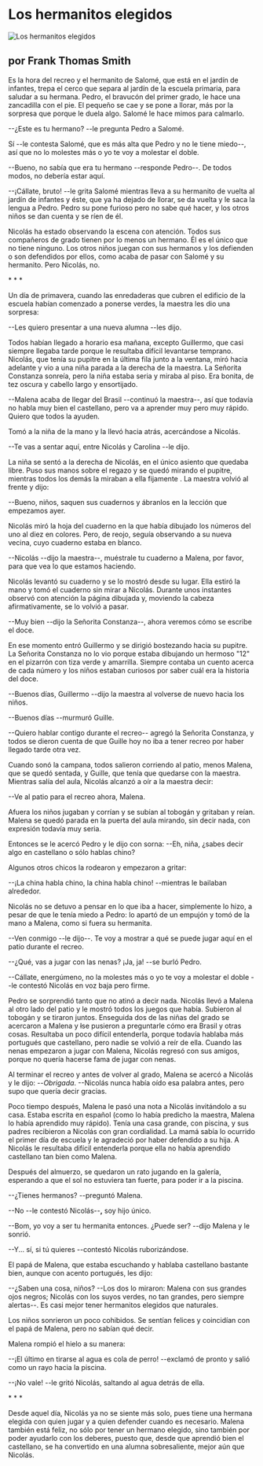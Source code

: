 # Los hermanitos elegidos

![Los hermanitos elegidos](selected-siblings.jpg)

## por Frank Thomas Smith

Es la hora del recreo y el hermanito de Salomé, que está en
el jardín de infantes, trepa el cerco que separa al jardín de la escuela
primaria, para saludar a su hermana. Pedro, el bravucón del primer
grado, le hace una zancadilla con el pie. El pequeño se cae y se pone a
llorar, más por la sorpresa que porque le duela algo. Salomé le hace
mimos para calmarlo.

--¿Este es tu hermano? --le pregunta Pedro a Salomé.

Sí --le contesta Salomé, que es más alta que Pedro y no le tiene
miedo--, así que no lo molestes más o yo te voy a molestar el doble.

--Bueno, no sabía que era tu hermano --responde Pedro--. De todos modos,
no debería estar aquí.

--¡Cállate, bruto! --le grita Salomé mientras lleva a su hermanito de
vuelta al jardín de infantes y éste, que ya ha dejado de llorar, se da
vuelta y le saca la lengua a Pedro. Pedro su pone furioso pero no sabe
qué hacer, y los otros niños se dan cuenta y se ríen de él.

Nicolás ha estado observando la escena con atención. Todos sus
compañeros de grado tienen por lo menos un hermano. Él es el único que
no tiene ninguno. Los otros niños juegan con sus hermanos y los
defienden o son defendidos por ellos, como acaba de pasar con Salomé y
su hermanito. Pero Nicolás, no.

\* \* \*

Un día de primavera, cuando las enredaderas que cubren el edificio de la
escuela habían comenzado a ponerse verdes, la maestra les dio una
sorpresa:

--Les quiero presentar a una nueva alumna --les dijo.

Todos habían llegado a horario esa mañana, excepto Guillermo, que casi
siempre llegaba tarde porque le resultaba difícil levantarse temprano.
Nicolás, que tenía su pupitre en la última fila junto a la ventana, miró
hacia adelante y vio a una niña parada a la derecha de la maestra. La
Señorita Constanza sonreía, pero la niña estaba seria y miraba al piso.
Era bonita, de tez oscura y cabello largo y ensortijado.

--Malena acaba de llegar del Brasil --continuó la maestra--, así que
todavía no habla muy bien el castellano, pero va a aprender muy pero muy
rápido. Quiero que todos la ayuden.

Tomó a la niña de la mano y la llevó hacia atrás, acercándose a Nicolás.

--Te vas a sentar aquí, entre Nicolás y Carolina --le dijo.

La niña se sentó a la derecha de Nicolás, en el único asiento que
quedaba libre. Puso sus manos sobre el regazo y se quedó mirando el
pupitre, mientras todos los demás la miraban a ella fijamente . La
maestra volvió al frente y dijo:

--Bueno, niños, saquen sus cuadernos y ábranlos en la lección que
empezamos ayer.

Nicolás miró la hoja del cuaderno en la que había dibujado los números
del uno al diez en colores. Pero, de reojo, seguía observando a su nueva
vecina, cuyo cuaderno estaba en blanco.

--Nicolás --dijo la maestra--, muéstrale tu cuaderno a Malena, por
favor, para que vea lo que estamos haciendo.

Nicolás levantó su cuaderno y se lo mostró desde su lugar. Ella estiró
la mano y tomó el cuaderno sin mirar a Nicolás. Durante unos instantes
observó con atención la página dibujada y, moviendo la cabeza
afirmativamente, se lo volvió a pasar.

--Muy bien --dijo la Señorita Constanza--, ahora veremos cómo se escribe
el doce.

En ese momento entró Guillermo y se dirigió bostezando hacia su pupitre.
La Señorita Constanza no lo vio porque estaba dibujando un hermoso
\"12\" en el pizarrón con tiza verde y amarrilla. Siempre contaba un
cuento acerca de cada número y los niños estaban curiosos por saber cuál
era la historia del doce.

--Buenos días, Guillermo --dijo la maestra al volverse de nuevo hacia
los niños.

--Buenos días --murmuró Guille.

--Quiero hablar contigo durante el recreo-- agregó la Señorita
Constanza, y todos se dieron cuenta de que Guille hoy no iba a tener
recreo por haber llegado tarde otra vez.

Cuando sonó la campana, todos salieron corriendo al patio, menos Malena,
que se quedó sentada, y Guille, que tenía que quedarse con la maestra.
Mientras salía del aula, Nicolás alcanzó a oír a la maestra decir:

--Ve al patio para el recreo ahora, Malena.

Afuera los niños jugaban y corrían y se subían al tobogán y gritaban y
reían. Malena se quedó parada en la puerta del aula mirando, sin decir
nada, con expresión todavía muy seria.

Entonces se le acercó Pedro y le dijo con sorna: --Eh, niña, ¿sabes
decir algo en castellano o sólo hablas chino?

Algunos otros chicos la rodearon y empezaron a gritar:

--¡La china habla chino, la china habla chino! --mientras le bailaban
alrededor.

Nicolás no se detuvo a pensar en lo que iba a hacer, simplemente lo
hizo, a pesar de que le tenía miedo a Pedro: lo apartó de un empujón y
tomó de la mano a Malena, como si fuera su hermanita.

--Ven conmigo --le dijo--. Te voy a mostrar a qué se puede jugar aquí en
el patio durante el recreo.

--¿Qué, vas a jugar con las nenas? ¡Ja, ja! --se burló Pedro.

--Cállate, energúmeno, no la molestes más o yo te voy a molestar el
doble --le contestó Nicolás en voz baja pero firme.

Pedro se sorprendió tanto que no atinó a decir nada. Nicolás llevó a
Malena al otro lado del patio y le mostró todos los juegos que había.
Subieron al tobogán y se tiraron juntos. Enseguida dos de las niñas del
grado se acercaron a Malena y ~~l~~se pusieron a preguntarle cómo era
Brasil y otras cosas. Resultaba un poco difícil entenderla, porque
todavía hablaba más portugués que castellano, pero nadie se volvió a
reír de ella. Cuando las nenas empezaron a jugar con Malena, Nicolás
regresó con sus amigos, porque no quería hacerse fama de jugar con
nenas.

Al terminar el recreo y antes de volver al grado, Malena se acercó a
Nicolás y le dijo: --*Obrigada*. --Nicolás nunca había oído esa palabra
antes, pero supo que quería decir gracias.

Poco tiempo después, Malena le pasó una nota a Nicolás invitándolo a su
casa. Estaba escrita en español (como lo había predicho la maestra,
Malena lo había aprendido muy rápido). Tenía una casa grande, con
piscina, y sus padres recibieron a Nicolás con gran cordialidad. La mamá
sabía lo ocurrido el primer día de escuela y le agradeció por haber
defendido a su hija. A Nicolás le resultaba difícil entenderla porque
ella no había aprendido castellano tan bien como Malena.

Después del almuerzo, se quedaron un rato jugando en la galería,
esperando a que el sol no estuviera tan fuerte, para poder ir a la
piscina.

--¿Tienes hermanos? --preguntó Malena.

--No --le contestó Nicolás--**,** soy hijo único.

--Bom, yo voy a ser tu hermanita entonces. ¿Puede ser? --dijo Malena y
le sonrió.

--Y\... sí, si tú quieres --contestó Nicolás ruborizándose.

El papá de Malena, que estaba escuchando y hablaba castellano bastante
bien, aunque con acento portugués, les dijo:

--¿Saben una cosa, niños? --Los dos lo miraron: Malena con sus grandes
ojos negros; Nicolás con los suyos verdes, no tan grandes, pero siempre
alertas--. Es casi mejor tener hermanitos elegidos que naturales.

Los niños sonrieron un poco cohibidos. Se sentían felices y coincidían
con el papá de Malena, pero no sabían qué decir.

Malena rompió el hielo a su manera:

--¡El último en tirarse al agua es cola de perro! --exclamó de pronto y
salió como un rayo hacia la piscina.

--¡No vale! --le gritó Nicolás, saltando al agua detrás de ella.

\* \* \*

Desde aquel día, Nicolás ya no se siente más solo, pues tiene una
hermana elegida con quien jugar y a quien defender cuando es necesario.
Malena también está feliz, no sólo por tener un hermano elegido, sino
también por poder ayudarlo con los deberes, puesto que, desde que
aprendió bien el castellano, se ha convertido en una alumna
sobresaliente, mejor aún que Nicolás.
